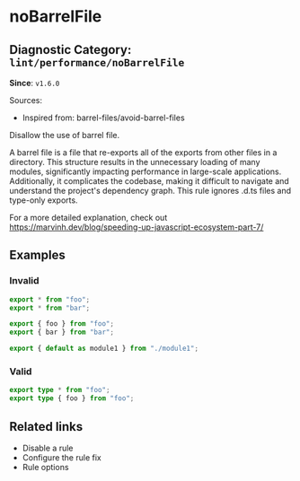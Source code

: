 # noBarrelFile

## Diagnostic Category: `lint/performance/noBarrelFile`

**Since**: `v1.6.0`

Sources: 
- Inspired from: barrel-files/avoid-barrel-files

Disallow the use of barrel file.

A barrel file is a file that re-exports all of the exports from other files in a directory.
This structure results in the unnecessary loading of many modules, significantly impacting performance in large-scale applications.
Additionally, it complicates the codebase, making it difficult to navigate and understand the project's dependency graph.
This rule ignores .d.ts files and type-only exports.

For a more detailed explanation, check out https://marvinh.dev/blog/speeding-up-javascript-ecosystem-part-7/

## Examples

### Invalid

```js
export * from "foo";
export * from "bar";
```

```js
export { foo } from "foo";
export { bar } from "bar";
```

```js
export { default as module1 } from "./module1";
```

### Valid

```ts
export type * from "foo";
export type { foo } from "foo";
```

## Related links

- Disable a rule
- Configure the rule fix
- Rule options